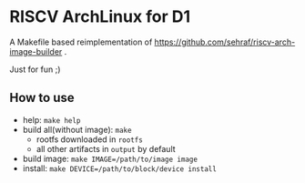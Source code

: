 # RISCV ArchLinux for D1

A Makefile based reimplementation of https://github.com/sehraf/riscv-arch-image-builder .

Just for fun ;)

## How to use

+ help: `make help`
+ build all(without image): `make`
    - rootfs downloaded in `rootfs`
    - all other artifacts in `output` by default
+ build image: `make IMAGE=/path/to/image image`
+ install: `make DEVICE=/path/to/block/device install`

